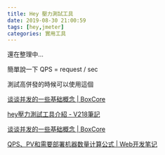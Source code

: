 ```yaml
---
title: Hey 壓力測試工具
date: 2019-08-30 21:00:59
tags: [hey,jmeter]
categories: 實用工具
---
```



還在整理中...


<!--more-->

簡單說一下 QPS = request / sec

測試高併發的時候可以使用這個

[谈谈并发的一些基础概念 | BoxCore](https://boxcore.github.io/2017/11/22/sa/talk-about-tps-and-qps.html)

[hey壓力測試工具介紹 - V218筆記](http://www.v218.com/a126)

[谈谈并发的一些基础概念 | BoxCore](https://boxcore.github.io/2017/11/22/sa/talk-about-tps-and-qps.html)

[QPS、PV和需要部署机器数量计算公式 | Web开发笔记](https://www.magentonotes.com/what-is-qps.html)


